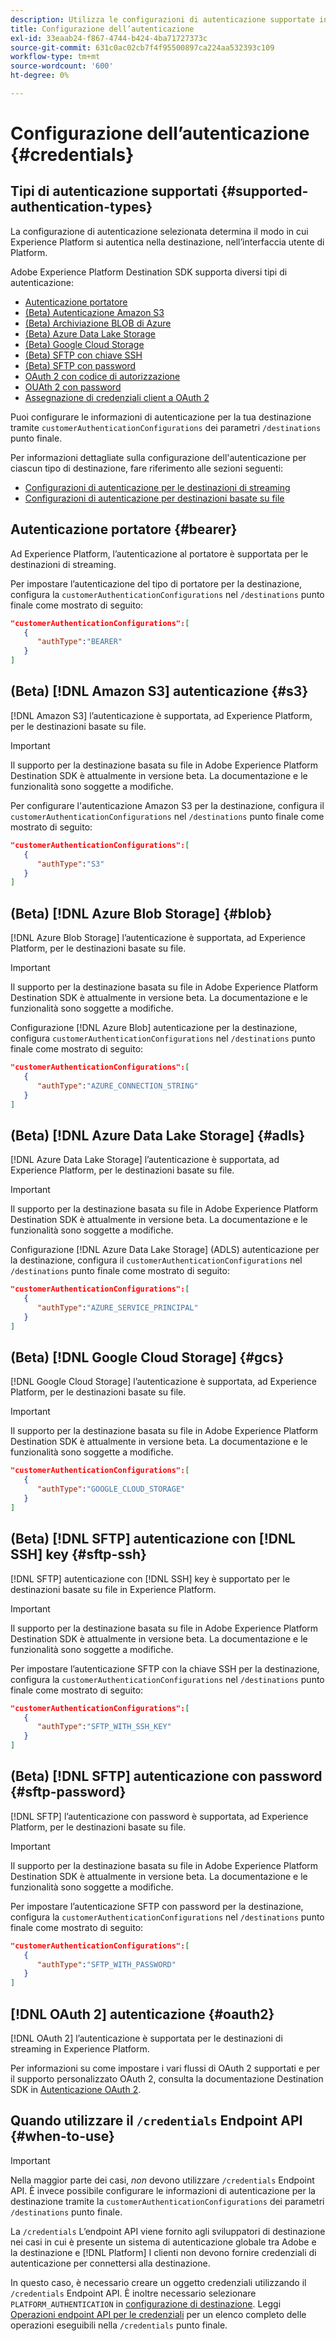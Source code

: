 ```yaml
---
description: Utilizza le configurazioni di autenticazione supportate in Adobe Experience Platform Destination SDK per autenticare gli utenti e attivare i dati nell’endpoint di destinazione.
title: Configurazione dell’autenticazione
exl-id: 33eaab24-f867-4744-b424-4ba71727373c
source-git-commit: 631c0ac02cb7f4f95500897ca224aa532393c109
workflow-type: tm+mt
source-wordcount: '600'
ht-degree: 0%

---
```


# Configurazione dell’autenticazione {#credentials}

## Tipi di autenticazione supportati {#supported-authentication-types}

La configurazione di autenticazione selezionata determina il modo in cui Experience Platform si autentica nella destinazione, nell’interfaccia utente di Platform.

Adobe Experience Platform Destination SDK supporta diversi tipi di autenticazione:

* [Autenticazione portatore](#bearer)
* [(Beta) Autenticazione Amazon S3](#s3)
* [(Beta) Archiviazione BLOB di Azure](#blob)
* [(Beta) Azure Data Lake Storage](#adls)
* [(Beta) Google Cloud Storage](#gcs)
* [(Beta) SFTP con chiave SSH](#sftp-ssh)
* [(Beta) SFTP con password](#sftp-password)
* [OAuth 2 con codice di autorizzazione](#oauth2)
* [OUAth 2 con password](#oauth2)
* [Assegnazione di credenziali client a OAuth 2](#oauth2)

Puoi configurare le informazioni di autenticazione per la tua destinazione tramite `customerAuthenticationConfigurations` dei parametri `/destinations` punto finale.

Per informazioni dettagliate sulla configurazione dell&#39;autenticazione per ciascun tipo di destinazione, fare riferimento alle sezioni seguenti:

* [Configurazioni di autenticazione per le destinazioni di streaming](destination-configuration.md#customer-authentication-configurations)
* [Configurazioni di autenticazione per destinazioni basate su file](file-based-destination-configuration.md#customer-authentication-configurations)

## Autenticazione portatore {#bearer}

Ad Experience Platform, l’autenticazione al portatore è supportata per le destinazioni di streaming.

Per impostare l’autenticazione del tipo di portatore per la destinazione, configura la `customerAuthenticationConfigurations` nel `/destinations` punto finale come mostrato di seguito:

```json
"customerAuthenticationConfigurations":[
   {
      "authType":"BEARER"
   }
]
```

## (Beta) [!DNL Amazon S3] autenticazione {#s3}

[!DNL Amazon S3] l’autenticazione è supportata, ad Experience Platform, per le destinazioni basate su file.

>[!IMPORTANT]
>
>Il supporto per la destinazione basata su file in Adobe Experience Platform Destination SDK è attualmente in versione beta. La documentazione e le funzionalità sono soggette a modifiche.

Per configurare l&#39;autenticazione Amazon S3 per la destinazione, configura il `customerAuthenticationConfigurations` nel `/destinations` punto finale come mostrato di seguito:

```json
"customerAuthenticationConfigurations":[
   {
      "authType":"S3"
   }
]
```

## (Beta) [!DNL Azure Blob Storage] {#blob}

[!DNL Azure Blob Storage] l’autenticazione è supportata, ad Experience Platform, per le destinazioni basate su file.

>[!IMPORTANT]
>
>Il supporto per la destinazione basata su file in Adobe Experience Platform Destination SDK è attualmente in versione beta. La documentazione e le funzionalità sono soggette a modifiche.

Configurazione [!DNL Azure Blob] autenticazione per la destinazione, configura `customerAuthenticationConfigurations` nel `/destinations` punto finale come mostrato di seguito:

```json
"customerAuthenticationConfigurations":[
   {
      "authType":"AZURE_CONNECTION_STRING"
   }
]
```

## (Beta) [!DNL Azure Data Lake Storage] {#adls}

[!DNL Azure Data Lake Storage] l’autenticazione è supportata, ad Experience Platform, per le destinazioni basate su file.

>[!IMPORTANT]
>
>Il supporto per la destinazione basata su file in Adobe Experience Platform Destination SDK è attualmente in versione beta. La documentazione e le funzionalità sono soggette a modifiche.

Configurazione [!DNL Azure Data Lake Storage] (ADLS) autenticazione per la destinazione, configura il `customerAuthenticationConfigurations` nel `/destinations` punto finale come mostrato di seguito:

```json
"customerAuthenticationConfigurations":[
   {
      "authType":"AZURE_SERVICE_PRINCIPAL"
   }
]
```

## (Beta) [!DNL Google Cloud Storage] {#gcs}

[!DNL Google Cloud Storage] l’autenticazione è supportata, ad Experience Platform, per le destinazioni basate su file.

>[!IMPORTANT]
>
>Il supporto per la destinazione basata su file in Adobe Experience Platform Destination SDK è attualmente in versione beta. La documentazione e le funzionalità sono soggette a modifiche.

```json
"customerAuthenticationConfigurations":[
   {
      "authType":"GOOGLE_CLOUD_STORAGE"
   }
]
```


## (Beta) [!DNL SFTP] autenticazione con [!DNL SSH] key {#sftp-ssh}

[!DNL SFTP] autenticazione con [!DNL SSH] key è supportato per le destinazioni basate su file in Experience Platform.

>[!IMPORTANT]
>
>Il supporto per la destinazione basata su file in Adobe Experience Platform Destination SDK è attualmente in versione beta. La documentazione e le funzionalità sono soggette a modifiche.

Per impostare l’autenticazione SFTP con la chiave SSH per la destinazione, configura la `customerAuthenticationConfigurations` nel `/destinations` punto finale come mostrato di seguito:

```json
"customerAuthenticationConfigurations":[
   {
      "authType":"SFTP_WITH_SSH_KEY"
   }
]
```

## (Beta) [!DNL SFTP] autenticazione con password {#sftp-password}

[!DNL SFTP] l’autenticazione con password è supportata, ad Experience Platform, per le destinazioni basate su file.

>[!IMPORTANT]
>
>Il supporto per la destinazione basata su file in Adobe Experience Platform Destination SDK è attualmente in versione beta. La documentazione e le funzionalità sono soggette a modifiche.

Per impostare l’autenticazione SFTP con password per la destinazione, configura la `customerAuthenticationConfigurations` nel `/destinations` punto finale come mostrato di seguito:

```json
"customerAuthenticationConfigurations":[
   {
      "authType":"SFTP_WITH_PASSWORD"
   }
]
```

## [!DNL OAuth 2] autenticazione {#oauth2}

[!DNL OAuth 2] l’autenticazione è supportata per le destinazioni di streaming in Experience Platform.

Per informazioni su come impostare i vari flussi di OAuth 2 supportati e per il supporto personalizzato OAuth 2, consulta la documentazione Destination SDK in [Autenticazione OAuth 2](./oauth2-authentication.md).


## Quando utilizzare il `/credentials` Endpoint API {#when-to-use}

>[!IMPORTANT]
>
>Nella maggior parte dei casi, *non* devono utilizzare `/credentials` Endpoint API. È invece possibile configurare le informazioni di autenticazione per la destinazione tramite la `customerAuthenticationConfigurations` dei parametri `/destinations` punto finale.

La `/credentials` L’endpoint API viene fornito agli sviluppatori di destinazione nei casi in cui è presente un sistema di autenticazione globale tra Adobe e la destinazione e [!DNL Platform] I clienti non devono fornire credenziali di autenticazione per connettersi alla destinazione.

In questo caso, è necessario creare un oggetto credenziali utilizzando il `/credentials` Endpoint API. È inoltre necessario selezionare `PLATFORM_AUTHENTICATION` in [configurazione di destinazione](./destination-configuration.md#destination-delivery). Leggi [Operazioni endpoint API per le credenziali](./credentials-configuration-api.md) per un elenco completo delle operazioni eseguibili nella `/credentials` punto finale.
